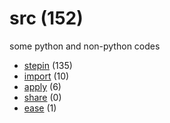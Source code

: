 # src (152)
some python and non-python codes

+ [stepin](stepin/README.md) (135)
+ [import](import/README.md) (10)
+ [apply](apply/README.md) (6)
+ [share](share/README.md) (0)
+ [ease](ease/README.md) (1)
